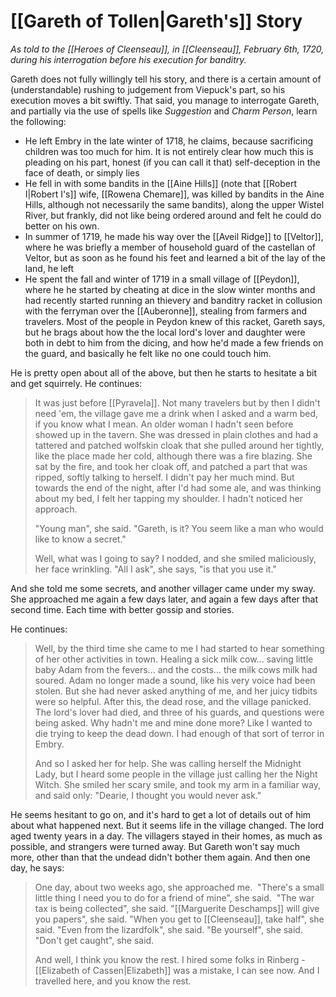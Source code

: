 # [[Gareth of Tollen|Gareth's]] Story
_As told to the [[Heroes of Cleenseau]], in [[Cleenseau]], February 6th, 1720, during his interrogation before his execution for banditry._

Gareth does not fully willingly tell his story, and there is a certain amount of (understandable) rushing to judgement from Viepuck's part, so his execution moves a bit swiftly. That said, you manage to interrogate Gareth, and partially via the use of spells like _Suggestion_ and _Charm Person_, learn the following: 

* He left Embry in the late winter of 1718, he claims, because sacrificing children was too much for him. It is not entirely clear how much this is pleading on his part, honest (if you can call it that) self-deception in the face of death, or simply lies
* He fell in with some bandits in the [[Aine Hills]] (note that [[Robert I|Robert I's]] wife, [[Rowena Chemare]], was killed by bandits in the Aine Hills, although not necessarily the same bandits), along the upper Wistel River, but frankly, did not like being ordered around and felt he could do better on his own. 
* In summer of 1719, he made his way over the [[Aveil Ridge]] to [[Veltor]], where he was briefly a member of household guard of the castellan of Veltor, but as soon as he found his feet and learned a bit of the lay of the land, he left
* He spent the fall and winter of 1719 in a small village of [[Peydon]], where he he started by cheating at dice in the slow winter months and had recently started running an thievery and banditry racket in collusion with the ferryman over the [[Auberonne]], stealing from farmers and travelers. Most of the people in Peydon knew of this racket, Gareth says, but he brags about how the the local lord's lover and daughter were both in debt to him from the dicing, and how he'd made a few friends on the guard, and basically he felt like no one could touch him.
  
He is pretty open about all of the above, but then he starts to hesitate a bit and get squirrely. He continues:

> It was just before [[Pyravela]]. Not many travelers but by then I didn't need 'em, the village gave me a drink when I asked and a warm bed, if you know what I mean. An older woman I hadn't seen before showed up in the tavern. She was dressed in plain clothes and had a tattered and patched wolfskin cloak that she pulled around her tightly, like the place made her cold, although there was a fire blazing. She sat by the fire, and took her cloak off, and patched a part that was ripped, softly talking to herself. I didn't pay her much mind. But towards the end of the night, after I'd had some ale, and was thinking about my bed, I felt her tapping my shoulder. I hadn't noticed her approach.
>
>"Young man", she said. "Gareth, is it? You seem like a man who would like to know a secret."
 >
 >Well, what was I going to say? I nodded, and she smiled maliciously, her face wrinkling. "All I ask", she says, "is that you use it."
  >
  And she told me some secrets, and another villager came under my sway. She approached me again a few days later, and again a few days after that second time. Each time with better gossip and stories.
  
He continues:

>Well, by the third time she came to me I had started to hear something of her other activities in town. Healing a sick milk cow... saving little baby Adam from the fevers... and the costs... the milk cows milk had soured. Adam no longer made a sound, like his very voice had been stolen. But she had never asked anything of me, and her juicy tidbits were so helpful. After this, the dead rose, and the village panicked. The lord's lover had died, and three of his guards, and questions were being asked. Why hadn't me and mine done more? Like I wanted to die trying to keep the dead down. I had enough of that sort of terror in Embry.
>
>And so I asked her for help. She was calling herself the Midnight Lady, but I heard some people in the village just calling her the Night Witch. She smiled her scary smile, and took my arm in a familiar way, and said only: "Dearie, I thought you would never ask."

He seems hesitant to go on, and it's hard to get a lot of details out of him about what happened next. But it seems life in the village changed. The lord aged twenty years in a day. The villagers stayed in their homes, as much as possible, and strangers were turned away. But Gareth won't say much more, other than that the undead didn't bother them again. And then one day, he says:
 
> One day, about two weeks ago, she approached me. 
> "There's a small little thing I need you to do for a friend of mine", she said. 
> "The war tax is being collected", she said.
> "[[Marguerite Deschamps]] will give you papers", she said. 
> "When you get to [[Cleenseau]], take half", she said.
> "Even from the lizardfolk", she said.
> "Be yourself", she said.
> "Don't get caught", she said.
>
>And well, I think you know the rest. I hired some folks in Rinberg - [[Elizabeth of Cassen|Elizabeth]] was a mistake, I can see now. And I travelled here, and you know the rest.